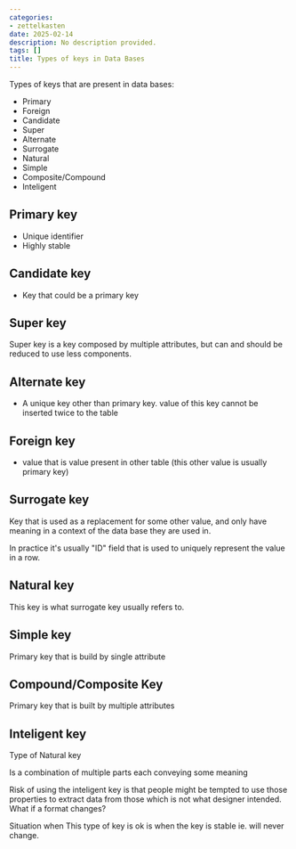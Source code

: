 ```yaml
---
categories:
- zettelkasten
date: 2025-02-14
description: No description provided.
tags: []
title: Types of keys in Data Bases
---
```


Types of keys that are present in data bases:

 - Primary
 - Foreign
 - Candidate
 - Super
 - Alternate
 - Surrogate
 - Natural
 - Simple
 - Composite/Compound
 - Inteligent

## Primary key

 - Unique identifier
 - Highly stable

## Candidate key

 - Key that could be a primary key

## Super key

Super key is a key composed by multiple attributes, but can and should be reduced to use less components. 

## Alternate key

 - A unique key other than primary key. value of this key cannot be inserted twice to the table

## Foreign key

 - value that is value present in other table (this other value is usually primary key)

## Surrogate key

Key that is used as a replacement for some other value, and only have meaning in a context of the data base they are used in.

In practice it's usually "ID" field that is used to uniquely represent the value in a row.

## Natural key

This key is what surrogate key usually refers to.

## Simple key

Primary key that is build by single attribute

## Compound/Composite Key

Primary key that is built by multiple attributes

## Inteligent key

Type of Natural key

Is a combination of multiple parts each conveying some meaning

Risk of using the inteligent key is that people might be tempted to use those properties to extract data from those which is not what designer intended. What if a format changes?

Situation when This type of key is ok is when the key is stable ie. will never change.
